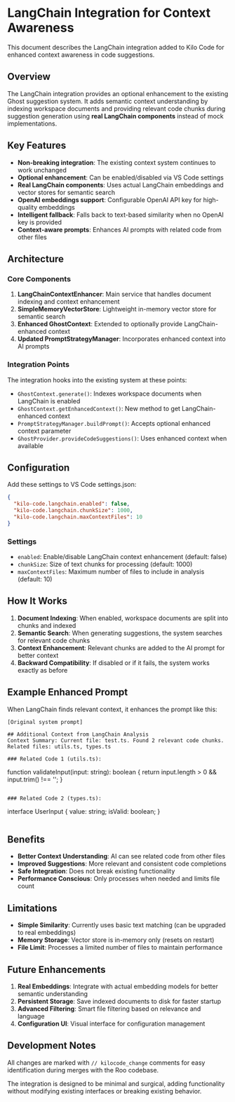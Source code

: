 # LangChain Integration for Context Awareness

This document describes the LangChain integration added to Kilo Code for enhanced context awareness in code suggestions.

## Overview

The LangChain integration provides an optional enhancement to the existing Ghost suggestion system. It adds semantic context understanding by indexing workspace documents and providing relevant code chunks during suggestion generation using **real LangChain components** instead of mock implementations. <!-- kilocode_change -->

## Key Features

- **Non-breaking integration**: The existing context system continues to work unchanged
- **Optional enhancement**: Can be enabled/disabled via VS Code settings
- **Real LangChain components**: Uses actual LangChain embeddings and vector stores for semantic search <!-- kilocode_change -->
- **OpenAI embeddings support**: Configurable OpenAI API key for high-quality embeddings <!-- kilocode_change -->
- **Intelligent fallback**: Falls back to text-based similarity when no OpenAI key is provided <!-- kilocode_change -->
- **Context-aware prompts**: Enhances AI prompts with related code from other files

## Architecture

### Core Components

1. **LangChainContextEnhancer**: Main service that handles document indexing and context enhancement
2. **SimpleMemoryVectorStore**: Lightweight in-memory vector store for semantic search
3. **Enhanced GhostContext**: Extended to optionally provide LangChain-enhanced context
4. **Updated PromptStrategyManager**: Incorporates enhanced context into AI prompts

### Integration Points

The integration hooks into the existing system at these points:

- `GhostContext.generate()`: Indexes workspace documents when LangChain is enabled
- `GhostContext.getEnhancedContext()`: New method to get LangChain-enhanced context
- `PromptStrategyManager.buildPrompt()`: Accepts optional enhanced context parameter
- `GhostProvider.provideCodeSuggestions()`: Uses enhanced context when available

## Configuration

Add these settings to VS Code settings.json:

```json
{
  "kilo-code.langchain.enabled": false,
  "kilo-code.langchain.chunkSize": 1000,
  "kilo-code.langchain.maxContextFiles": 10
}
```

### Settings

- `enabled`: Enable/disable LangChain context enhancement (default: false)
- `chunkSize`: Size of text chunks for processing (default: 1000)
- `maxContextFiles`: Maximum number of files to include in analysis (default: 10)

## How It Works

1. **Document Indexing**: When enabled, workspace documents are split into chunks and indexed
2. **Semantic Search**: When generating suggestions, the system searches for relevant code chunks
3. **Context Enhancement**: Relevant chunks are added to the AI prompt for better context
4. **Backward Compatibility**: If disabled or if it fails, the system works exactly as before

## Example Enhanced Prompt

When LangChain finds relevant context, it enhances the prompt like this:

```
[Original system prompt]

## Additional Context from LangChain Analysis
Context Summary: Current file: test.ts. Found 2 relevant code chunks. Related files: utils.ts, types.ts

### Related Code 1 (utils.ts):
```
function validateInput(input: string): boolean {
  return input.length > 0 && input.trim() !== '';
}
```

### Related Code 2 (types.ts):
```
interface UserInput {
  value: string;
  isValid: boolean;
}
```
```

## Benefits

- **Better Context Understanding**: AI can see related code from other files
- **Improved Suggestions**: More relevant and consistent code completions
- **Safe Integration**: Does not break existing functionality
- **Performance Conscious**: Only processes when needed and limits file count

## Limitations

- **Simple Similarity**: Currently uses basic text matching (can be upgraded to real embeddings)
- **Memory Storage**: Vector store is in-memory only (resets on restart)
- **File Limit**: Processes a limited number of files to maintain performance

## Future Enhancements

1. **Real Embeddings**: Integrate with actual embedding models for better semantic understanding
2. **Persistent Storage**: Save indexed documents to disk for faster startup
3. **Advanced Filtering**: Smart file filtering based on relevance and language
4. **Configuration UI**: Visual interface for configuration management

## Development Notes

All changes are marked with `// kilocode_change` comments for easy identification during merges with the Roo codebase.

The integration is designed to be minimal and surgical, adding functionality without modifying existing interfaces or breaking existing behavior.
